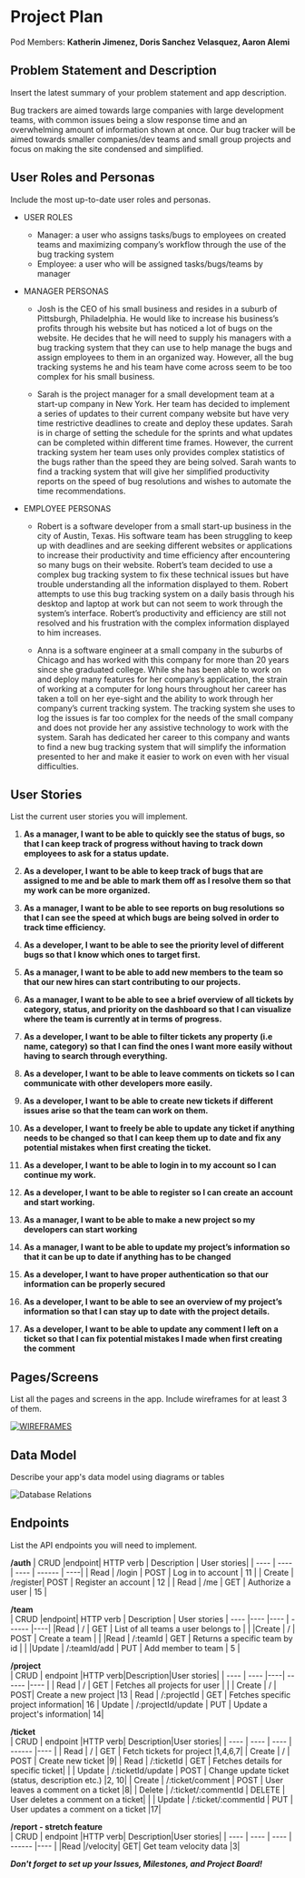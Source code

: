 # Project Plan

Pod Members: **Katherin Jimenez, Doris Sanchez Velasquez, Aaron Alemi**

## Problem Statement and Description

Insert the latest summary of your problem statement and app description.

Bug trackers are aimed towards large companies with large development teams, with common issues being a slow response time and an overwhelming amount of information shown at once. Our bug tracker will be aimed towards smaller companies/dev teams and small group projects and focus on making the site condensed and simplified.

## User Roles and Personas

Include the most up-to-date user roles and personas.

* USER ROLES
    * Manager: a user who assigns tasks/bugs to employees on created teams and maximizing company’s workflow through the use of the bug tracking system
    * Employee: a user who will be assigned tasks/bugs/teams by manager 

* MANAGER PERSONAS

    * Josh is the CEO of his small business and resides in a suburb of Pittsburgh, Philadelphia. He would like to increase his business’s profits through his website but has noticed a lot of bugs on the website. He decides that he will need to supply his managers with a bug tracking system that they can use to help manage the bugs and assign employees to them in an organized way. However, all the bug tracking systems he and his team have come across seem to be too complex for his small business. 

    * Sarah is the project manager for a small development team at a start-up company in New York. Her team has decided to implement a series of updates to their current company website but have very time restrictive deadlines to create and deploy these updates. Sarah is in charge of setting the schedule for the sprints and what updates can be completed within different time frames. However, the current tracking system her team uses only provides complex statistics of the bugs rather than the speed they are being solved. Sarah wants to find a tracking system that will give her simplified productivity reports on the speed of bug resolutions and wishes to automate the time recommendations.

* EMPLOYEE PERSONAS

    * Robert is a software developer from a small start-up business in the city of Austin, Texas. His software team has been struggling to keep up with deadlines and are seeking different websites or applications to increase their productivity and time efficiency after encountering so many bugs on their website. Robert’s team decided to use a complex bug tracking system to fix these technical issues but have trouble understanding all the information displayed to them. Robert attempts to use this bug tracking system on a daily basis through his desktop and laptop at work but can not seem to work through the system’s interface. Robert’s productivity and efficiency are still not resolved and his frustration with the complex information displayed to him increases.

    * Anna is a software engineer at a small company in the suburbs of Chicago and has worked with this company for more than 20 years since she graduated college. While she has been able to work on and deploy many features for her company’s application, the strain of working at a computer for long hours throughout her career has taken a toll on her eye-sight and the ability to work through her company’s current tracking system. The tracking system she uses to log the issues is far too complex for the needs of the small company and does not provide her any assistive technology to work with the system. Sarah has dedicated her career to this company and wants to find a new bug tracking system that will simplify the information presented to her and make it easier to work on even with her visual difficulties. 



## User Stories

List the current user stories you will implement.

1. **As a manager, I want to be able to quickly see the status of bugs, so that I can keep track of progress without having to track down employees to ask for a status update.**

2. **As a developer, I want to be able to keep track of bugs that are assigned to me and be able to mark them off as I resolve them so that my work can be more organized.**

3. **As a manager, I want to be able to see reports on bug resolutions so that I can see the speed at which bugs are being solved in order to track time efficiency.**

4. **As a developer, I want to be able to see the priority level of different bugs so that I know which ones to target first.**

5. **As a manager, I want to be able to add new members to the team so that our new hires can start contributing to our projects.**

6. **As a manager, I want to be able to see a brief overview of all tickets by category, status, and priority on the dashboard so that I can visualize where the team is currently at in terms of progress.**

7. **As a developer, I want to be able to filter tickets any property (i.e name, category) so that I can find the ones I want more easily without having to search through everything.**

8. **As a developer, I want to be able to leave comments on tickets so I can communicate with other developers more easily.**

9. **As a developer, I want to be able to create new tickets if different issues arise so that the team can work on them.**

10. **As a developer, I want to freely be able to update any ticket if anything needs to be changed so that I can keep them up to date and fix any potential mistakes when first creating the ticket.**

11. **As a developer, I want to be able to login in to my account so I can continue my work.**

12. **As a developer, I want to be able to register so I can create an account and start working.**

13. **As a manager, I want to be able to make a new project so my developers can start working**

14. **As a manager, I want to be able to update my project’s information so that it can be up to date if anything has to be changed**

15. **As a developer, I want to have proper authentication so that our information can be properly secured**

16. **As a developer, I want to be able to see an overview of my project’s information so that I can stay up to date with the project details.**

17. **As a developer, I want to be able to update any comment I left on a ticket so that I can fix potential mistakes I made when first creating the comment**



## Pages/Screens

List all the pages and screens in the app. Include wireframes for at least 3 of them.

[![WIREFRAMES](../planning/images/wireframes.png)](https://www.figma.com/file/IyeL6LEgssMkwAtZ2EhPYy/SITE-CAPSTONE-WIREFRAMES?node-id=0%3A1)



## Data Model

Describe your app's data model using diagrams or tables

![Database Relations](../planning/images/database_relations.png)


## Endpoints

List the API endpoints you will need to implement.

**/auth**
| CRUD	 |endpoint| HTTP verb | 	Description     | User stories| 
| ----	 |   ----   |  ----     |  ------               | ----|
| Read   | /login   | POST	| Log in to account	|  11 | 
| Create | /register| POST      | Register an account	|  12 | 
| Read   | /me	    | GET       | Authorize a user	|  15 | 

**/team**				
| CRUD   |endpoint|	HTTP verb | Description  |	User stories
| ----   |----       |----       |  ------               |----|
|Read    | / |	GET  |	List of all teams a user belongs to  |  |
|Create  | / |	POST  |	Create a team  |	|
|Read    | /:teamId |	GET  |	Returns a specific team by id  |  |
|Update  | /:teamId/add	| PUT |	Add member to team  |	5 |

**/project**			
| CRUD	|  endpoint    		  |HTTP verb|Description|User stories|
| ----   | ----      		  |----|  ------    |----        |
| Read	 | /    		  | GET |	Fetches all projects for user	|  | 
| Create | /			  | POST|	Create a new project	|13
| Read	 | /:projectId	   	  | GET |	Fetches specific project information|	16
| Update | /:projectId/update	  | PUT |	Update a project's information|	14|

**/ticket**				
| CRUD	|  endpoint |HTTP verb|	Description|User stories|
| ----   | ----      	       |  ----  |  ------    |----        |
| Read	 | /          	       | GET	| Fetch tickets for project	|1,4,6,7|
| Create | /    	       | POST	| Create new ticket	|9|
| Read	 | /:ticketId          | GET	| Fetches details for specific ticket|	|
| Update | /:ticketId/update   | POST   | Change update ticket (status, description etc.) 	|2, 10|
| Create | /:ticket/comment    | POST	| User leaves a comment on a ticket	|8|
| Delete | /:ticket/:commentId | DELETE	| User deletes a comment on a ticket|	|
| Update | /:ticket/:commentId | PUT	| User updates a comment on a ticket	|17|				
				
**/report - stretch feature**				
| CRUD	|  endpoint |HTTP verb|	Description|User stories|
| ----   | ----      |  ----   |  ------    |----        |
|Read	|/velocity|	GET|	Get team velocity data	|3|


***Don't forget to set up your Issues, Milestones, and Project Board!***
